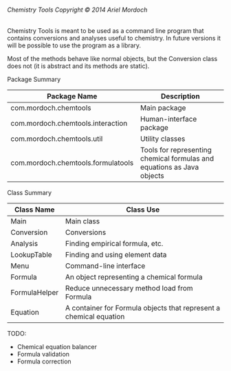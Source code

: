 ###### Chemistry Tools Copyright © 2014 Ariel Mordoch

Chemistry Tools is meant to be used as a command line program that contains conversions and analyses useful to chemistry.
In future versions it will be possible to use the program as a library.

Most of the methods behave like normal objects, but the Conversion class does not (it is abstract and its methods are static).

Package Summary

| Package Name | Description |
| ------------ | ----------- |
| com.mordoch.chemtools | Main package |
| com.mordoch.chemtools.interaction | Human-interface package |
| com.mordoch.chemtools.util | Utility classes |
| com.mordoch.chemtools.formulatools | Tools for representing chemical formulas and equations as Java objects |

Class Summary

| Class Name | Class Use |
| ---------- | --------- |
| Main | Main class |
| Conversion | Conversions |
| Analysis | Finding empirical formula, etc. |
| LookupTable | Finding and using element data |
| Menu | Command-line interface |
| Formula | An object representing a chemical formula |
| FormulaHelper | Reduce unnecessary method load from Formula |
| Equation | A container for Formula objects that represent a chemical equation |


TODO:
- Chemical equation balancer
- Formula validation
- Formula correction  

